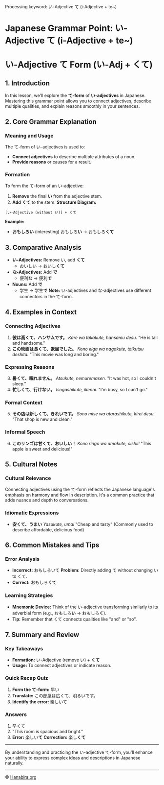 Processing keyword: い-Adjective て (i-Adjective + te~)
# Japanese Grammar Point: い-Adjective て (i-Adjective + te~)
# い-Adjective て Form (い-Adj + くて)
## 1. Introduction
In this lesson, we'll explore the **て-form** of **い-adjectives** in Japanese. Mastering this grammar point allows you to connect adjectives, describe multiple qualities, and explain reasons smoothly in your sentences.
## 2. Core Grammar Explanation
### Meaning and Usage
The て-form of い-adjectives is used to:
- **Connect adjectives** to describe multiple attributes of a noun.
- **Provide reasons** or causes for a result.
### Formation
To form the て-form of an い-adjective:
1. **Remove** the final **い** from the adjective stem.
2. **Add** **くて** to the stem.
**Structure Diagram:**
```
[い-Adjective (without い)] + くて
```
**Example:**
- **おもしろい** (interesting)
  おもしろ**い** → おもしろ**くて**
## 3. Comparative Analysis
- **い-Adjectives:** Remove い, add **くて**
  - おいしい → おいし**くて**
- **な-Adjectives:** Add **で**
  - 便利**な** → 便利**で**
- **Nouns:** Add **で**
  - 学生 → 学生**で**
**Note:** い-adjectives and な-adjectives use different connectors in the て-form.
## 4. Examples in Context
### Connecting Adjectives
1. **彼は高くて、ハンサムです。**
   *Kare wa takakute, hansamu desu.*
   "He is tall and handsome."
2. **この映画は長くて、退屈でした。**
   *Kono eiga wa nagakute, taikutsu deshita.*
   "This movie was long and boring."
### Expressing Reasons
3. **暑くて、眠れません。**
   *Atsukute, nemuremasen.*
   "It was hot, so I couldn't sleep."
4. **忙しくて、行けない。**
   *Isogashikute, ikenai.*
   "I'm busy, so I can't go."
### Formal Context
5. **その店は新しくて、きれいです。**
   *Sono mise wa atarashikute, kirei desu.*
   "That shop is new and clean."
### Informal Speech
6. **このリンゴは甘くて、おいしい！**
   *Kono ringo wa amakute, oishii!*
   "This apple is sweet and delicious!"
## 5. Cultural Notes
### Cultural Relevance
Connecting adjectives using the て-form reflects the Japanese language's emphasis on harmony and flow in description. It's a common practice that adds nuance and depth to conversations.
### Idiomatic Expressions
- **安くて、うまい**
  *Yasukute, umai*
  "Cheap and tasty" (Commonly used to describe affordable, delicious food)
## 6. Common Mistakes and Tips
### Error Analysis
- **Incorrect:** おもしろいて
  **Problem:** Directly adding て without changing い to くて.
- **Correct:** おもしろ**くて**
### Learning Strategies
- **Mnemonic Device:** Think of the い-adjective transforming similarly to its adverbial form (e.g., おもしろ**い** → おもしろ**く**).
- **Tip:** Remember that くて connects qualities like "and" or "so".
## 7. Summary and Review
### Key Takeaways
- **Formation:** い-Adjective (remove い) + **くて**
- **Usage:** To connect adjectives or indicate reason.
### Quick Recap Quiz
1. **Form the て-form:** 早い
2. **Translate:** この部屋は広くて、明るいです。
3. **Identify the error:** 楽しいて
### Answers
1. 早くて
2. "This room is spacious and bright."
3. **Error:** 楽しい**て**
   **Correction:** 楽し**くて**

---
By understanding and practicing the い-adjective て-form, you'll enhance your ability to express complex ideas and descriptions in Japanese naturally.


---

© [Hanabira.org](https://hanabira.org)
